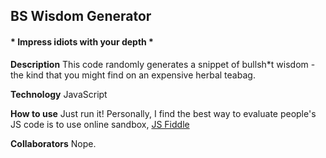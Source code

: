## BS Wisdom Generator
#### * Impress idiots with your depth *

**Description**
This code randomly generates a snippet of bullsh*t wisdom - the kind that you might find on an expensive herbal teabag.

**Technology**
JavaScript

**How to use**
Just run it! Personally, I find the best way to evaluate people's JS code is to use online sandbox, [JS Fiddle](https://jsfiddle.net)

**Collaborators**
Nope.
